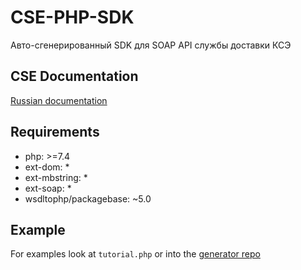 # CSE-PHP-SDK
Авто-сгенерированный SDK для SOAP API службы доставки КСЭ

## CSE Documentation
[Russian documentation](https://minio02.cse.ru/lk.prod/files/upload/8eb16b89-ccdf-4b76-8c84-4677d76c697b.pdf)

## Requirements
- php: >=7.4
- ext-dom: *
- ext-mbstring: *
- ext-soap: *
- wsdltophp/packagebase: ~5.0

## Example
For examples look at `tutorial.php` or into the [generator repo](https://github.com/WsdlToPhp/PackageGenerator)